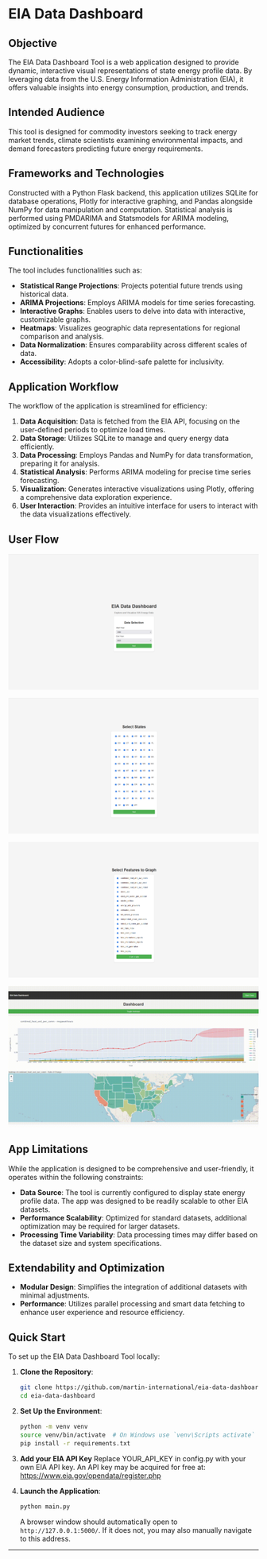 # EIA Data Dashboard

## Objective

The EIA Data Dashboard Tool is a web application designed to provide dynamic, interactive visual representations of state energy profile data. By leveraging data from the U.S. Energy Information Administration (EIA), it offers valuable insights into energy consumption, production, and trends.

## Intended Audience

This tool is designed for commodity investors seeking to track energy market trends, climate scientists examining environmental impacts, and demand forecasters predicting future energy requirements.

## Frameworks and Technologies

Constructed with a Python Flask backend, this application utilizes SQLite for database operations, Plotly for interactive graphing, and Pandas alongside NumPy for data manipulation and computation. Statistical analysis is performed using PMDARIMA and Statsmodels for ARIMA modeling, optimized by concurrent futures for enhanced performance.

## Functionalities

The tool includes functionalities such as:

- **Statistical Range Projections**: Projects potential future trends using historical data.
- **ARIMA Projections**: Employs ARIMA models for time series forecasting.
- **Interactive Graphs**: Enables users to delve into data with interactive, customizable graphs.
- **Heatmaps**: Visualizes geographic data representations for regional comparison and analysis.
- **Data Normalization**: Ensures comparability across different scales of data.
- **Accessibility**: Adopts a color-blind-safe palette for inclusivity.

## Application Workflow

The workflow of the application is streamlined for efficiency:

1. **Data Acquisition**: Data is fetched from the EIA API, focusing on the user-defined periods to optimize load times.
2. **Data Storage**: Utilizes SQLite to manage and query energy data efficiently.
3. **Data Processing**: Employs Pandas and NumPy for data transformation, preparing it for analysis.
4. **Statistical Analysis**: Performs ARIMA modeling for precise time series forecasting.
5. **Visualization**: Generates interactive visualizations using Plotly, offering a comprehensive data exploration experience.
6. **User Interaction**: Provides an intuitive interface for users to interact with the data visualizations effectively.

## User Flow

![screenshot of index.html](https://github.com/martin-international/eia-data-dashboard/blob/main/readme/index.png)

![screenshot of select_states.html](https://github.com/martin-international/eia-data-dashboard/blob/main/readme/select_states.png)

![screenshot of select_features.html](https://github.com/martin-international/eia-data-dashboard/blob/main/readme/select_features.png)

![gif of dashboard.html](https://github.com/martin-international/eia-data-dashboard/blob/main/readme/dashboard.gif)

## App Limitations

While the application is designed to be comprehensive and user-friendly, it operates within the following constraints:

- **Data Source**: The tool is currently configured to display state energy profile data. The app was designed to be readily scalable to other EIA datasets.
- **Performance Scalability**: Optimized for standard datasets, additional optimization may be required for larger datasets.
- **Processing Time Variability**: Data processing times may differ based on the dataset size and system specifications.

## Extendability and Optimization

- **Modular Design**: Simplifies the integration of additional datasets with minimal adjustments.
- **Performance**: Utilizes parallel processing and smart data fetching to enhance user experience and resource efficiency.

## Quick Start

To set up the EIA Data Dashboard Tool locally:

1. **Clone the Repository**:
   ```sh
   git clone https://github.com/martin-international/eia-data-dashboard.git
   cd eia-data-dashboard
   ```

2. **Set Up the Environment**:
   ```sh
   python -m venv venv
   source venv/bin/activate  # On Windows use `venv\Scripts activate`
   pip install -r requirements.txt
   ```

3. **Add your EIA API Key**
   Replace YOUR_API_KEY in config.py with your own EIA API key.
   An API key may be acquired for free at: https://www.eia.gov/opendata/register.php

4. **Launch the Application**:
   ```sh
   python main.py
   ```
   A browser window should automatically open to `http://127.0.0.1:5000/`. If it does not, you may also manually navigate to this address.

---